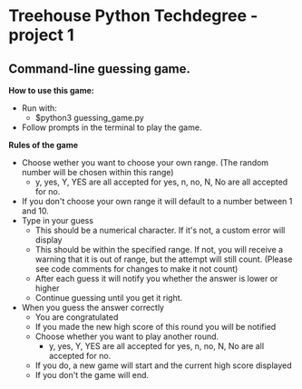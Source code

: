 # Treehouse Python Techdegree - project 1

## Command-line guessing game. 

**How to use this game:**
- Run with:
  - $python3 guessing_game.py
- Follow prompts in the terminal to play the game. 

**Rules of the game**
- Choose wether you want to choose your own range. (The random number will be chosen within this range)
  - y, yes, Y, YES are all accepted for yes, n, no, N, No are all accepted for no.
- If you don't choose your own range it will default to a number between 1 and 10.
- Type in your guess
  - This should be a numerical character. If it's not, a custom error will display
  - This should be within the specified range. If not, you will receive a warning that it is out of range, but the attempt will still count. (Please see code comments for changes to make it not count)
  - After each guess it will notify you whether the answer is lower or higher
  - Continue guessing until you get it right.
- When you guess the answer correctly
  - You are congratulated
  - If you made the new high score of this round you will be notified
  - Choose whether you want to play another round.
    - y, yes, Y, YES are all accepted for yes, n, no, N, No are all accepted for no.
  - If you do, a new game will start and the current high score displayed
  - If you don't the game will end. 
